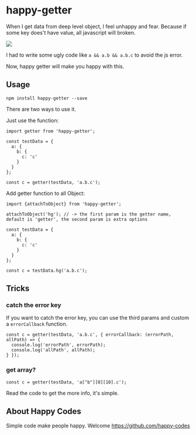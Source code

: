 # happy-getter

When I get data from deep level object, I feel unhappy and fear. Because if some key does't have value, all javascript will broken.

![](https://img.alicdn.com/tfs/TB1PhCHhMoQMeJjy0FpXXcTxpXa-856-220.png)

I had to write some ugly code like `a && a.b && a.b.c` to avoid the js error.

Now, happy getter will make you happy with this.

## Usage

```
npm install happy-getter --save
```

There are two ways to use it.

Just use the function:

```
import getter from 'happy-getter';

const testData = {
  a: {
    b: {
      c: 'c'
    }
  }
};

const c = getter(testData, 'a.b.c');
```

Add getter function to all Object:

```
import {attachToObject} from 'happy-getter';

attachToObject('hg'); // -> the first param is the getter name, default is 'getter', the second param is extra options

const testData = {
  a: {
    b: {
      c: 'c'
    }
  }
};

const c = testData.hg('a.b.c');
```

## Tricks

### catch the error key

If you want to catch the error key, you can use the third params and custom a `errorCallback` function.

```
const c = getter(testData, 'a.b.c', { errorCallback: (errorPath, allPath) => {
  console.log('errorPath', errorPath);
  console.log('allPath', allPath);
} });
```

### get array?

```
const c = getter(testData, 'a["b"][0][10].c');
```

Read the code to get the more info, it's simple.

## About Happy Codes

Simple code make people happy. Welcome https://github.com/happy-codes